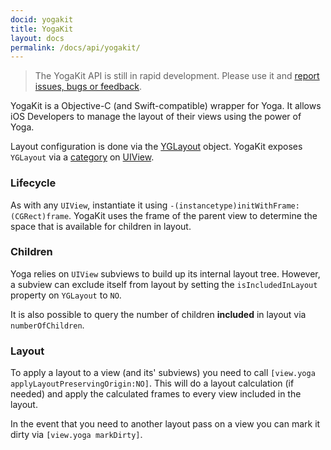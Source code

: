 ```yaml
---
docid: yogakit
title: YogaKit
layout: docs
permalink: /docs/api/yogakit/
---
```


> The YogaKit API is still in rapid development. Please use it and [report issues, bugs or feedback](https://github.com/facebook/yoga/issues).

YogaKit is a Objective-C (and Swift-compatible) wrapper for Yoga. It allows iOS Developers to manage the layout of their views using the power of Yoga.

Layout configuration is done via the [YGLayout](https://github.com/facebook/yoga/blob/master/YogaKit/Source/YGLayout.h) object. YogaKit exposes `YGLayout` via a [category](https://developer.apple.com/library/content/documentation/General/Conceptual/DevPedia-CocoaCore/Category.html) on [UIView](https://developer.apple.com/reference/uikit/uiview).

### Lifecycle

As with any `UIView`, instantiate it using `-(instancetype)initWithFrame:(CGRect)frame`. YogaKit uses the frame of the parent view to determine the space that is available for children in layout.

### Children

Yoga relies on `UIView` subviews to build up its internal layout tree. However, a subview can exclude itself from layout by setting the `isIncludedInLayout` property on `YGLayout` to `NO`.

It is also possible to query the number of children **included** in layout via `numberOfChildren`.

### Layout
To apply a layout to a view (and its' subviews) you need to call `[view.yoga applyLayoutPreservingOrigin:NO]`. This will do a layout calculation (if needed) and apply the calculated frames to every view included in the layout.

In the event that you need to another layout pass on a view you can mark it dirty via `[view.yoga markDirty]`.
